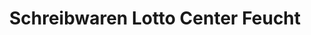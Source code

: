 ---
title: "Schreibwaren Lotto Center Feucht"
url: /feucht/schreibwaren-lotto-center-feucht/
shop: Schreibwaren
---